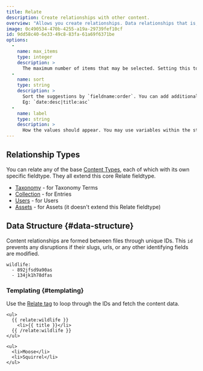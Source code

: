 ```yaml
---
title: Relate
description: Create relationships with other content.
overview: "Allows you create relationships. Data relationships that is, this doesn't help your online dating game much, if at all."
image: 0c490534-470b-4255-a19a-29739fef10cf
id: 9dd58c40-6e33-49c8-83fa-61a69f6371be
options:
  -
    name: max_items
    type: integer
    description: >
      The maximum number of items that may be selected. Setting this to `1` will change the UI to a dropdown.
  -
    name: sort
    type: string
    description: >
      Sort the suggestions by `fieldname:order`. You can add additional rules separated by pipes.
      Eg: `date:desc|title:asc`
  -
    name: label
    type: string
    description: >
      How the values should appear. You may use variables within the string, eg. `"{{ title }} ({{ date format="Y" }})"`
---
```

## Relationship Types

You can relate any of the base [Content Types](/guides/content-types), each of which with its own specific fieldtype. They all extend this core Relate fieldtype.

- [Taxonomy](/fieldtypes/taxonomy) - for Taxonomy Terms
- [Collection](/fieldtypes/collection) - for Entries
- [Users](/fieldtypes/users) - for Users
- [Assets](/fieldtypes/assets) - for Assets (it doesn't extend this Relate fieldtype)

## Data Structure {#data-structure}

Content relationships are formed between files through unique IDs. This `id` prevents any disruptions if their slugs, urls, or any other identifying fields are modified.

``` .language-yaml
wildlife:
  - 892jfsd9a90as
  - 134jk1h78dfas
```

### Templating {#templating}

Use the [Relate tag](/tags/relate) to loop through the IDs and fetch the content data.

```
<ul>
  {{ relate:wildlife }}
    <li>{{ title }}</li>
  {{ /relate:wildlife }}
</ul>
```

``` .language-output
<ul>
  <li>Moose</li>
  <li>Squirrel</li>
</ul>
```
